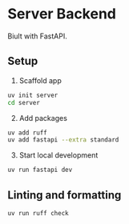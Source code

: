 # Server Backend

Biult with FastAPI.

## Setup 

1. Scaffold app

```sh
uv init server
cd server
```

2. Add packages

```sh
uv add ruff
uv add fastapi --extra standard
```

3. Start local development

```sh
uv run fastapi dev
```

## Linting and formatting

```sh
uv run ruff check
```